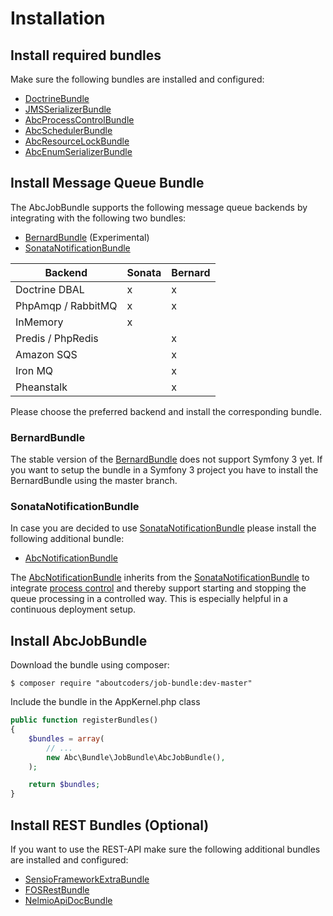 Installation
============

## Install required bundles

Make sure the following bundles are installed and configured:

* [DoctrineBundle](http://symfony.com/doc/master/bundles/DoctrineBundle/index.html)
* [JMSSerializerBundle](https://github.com/schmittjoh/JMSSerializerBundle)
* [AbcProcessControlBundle](https://github.com/aboutcoders/process-control-bundle)
* [AbcSchedulerBundle](https://github.com/aboutcoders/scheduler-bundle)
* [AbcResourceLockBundle](https://github.com/aboutcoders/resource-lock-bundle)
* [AbcEnumSerializerBundle](https://github.com/aboutcoders/enum-serializer-bundle)

## Install Message Queue Bundle

The AbcJobBundle supports the following message queue backends by integrating with the following two bundles:
 
* [BernardBundle](https://github.com/bernardphp/BernardBundle) (Experimental)
* [SonataNotificationBundle](https://github.com/sonata-project/SonataNotificationBundle)

| Backend            | Sonata | Bernard |
|--------------------|--------|---------|
| Doctrine DBAL      |    x   |    x    |
| PhpAmqp / RabbitMQ |    x   |    x    |
| InMemory           |    x   |         |
| Predis / PhpRedis  |        |    x    |
| Amazon SQS         |        |    x    |
| Iron MQ            |        |    x    |
| Pheanstalk         |        |    x    |

Please choose the preferred backend and install the corresponding bundle.
 
### BernardBundle

The stable version of the [BernardBundle](https://github.com/bernardphp/BernardBundle) does not support Symfony 3 yet. If you want to setup the bundle in a Symfony 3 project you have to install the BernardBundle using the master branch.
 
### SonataNotificationBundle
 
In case you are decided to use [SonataNotificationBundle](https://github.com/sonata-project/SonataNotificationBundle) please install the following additional bundle:
 
* [AbcNotificationBundle](https://github.com/aboutcoders/notification-bundle)

The [AbcNotificationBundle](https://github.com/aboutcoders/notification-bundle) inherits from the [SonataNotificationBundle](https://github.com/sonata-project/SonataNotificationBundle) to integrate [process control](https://github.com/aboutcoders/process-control-bundle) and thereby support starting and stopping the queue processing in a controlled way. This is especially helpful in a continuous deployment setup.

## Install AbcJobBundle

Download the bundle using composer:

```
$ composer require "aboutcoders/job-bundle:dev-master"
```

Include the bundle in the AppKernel.php class

```php
public function registerBundles()
{
    $bundles = array(
        // ...
        new Abc\Bundle\JobBundle\AbcJobBundle(),
    );

    return $bundles;
}
```

## Install REST Bundles (Optional)

If you want to use the REST-API make sure the following additional bundles are installed and configured:

* [SensioFrameworkExtraBundle](http://symfony.com/doc/current/bundles/SensioFrameworkExtraBundle)
* [FOSRestBundle](https://github.com/FriendsOfSymfony/FOSRestBundle)
* [NelmioApiDocBundle](https://github.com/nelmio/NelmioApiDocBundle)